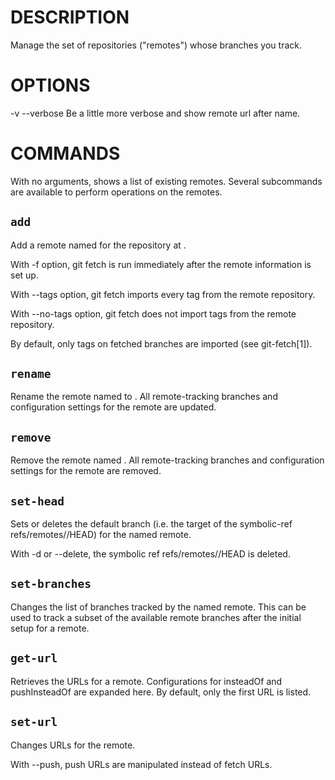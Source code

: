 # DESCRIPTION

Manage the set of repositories ("remotes") whose branches you track.

# OPTIONS
-v
--verbose
Be a little more verbose and show remote url after name. 

# COMMANDS

With no arguments, shows a list of existing remotes. Several subcommands are available to perform operations on the remotes.

## `add`

Add a remote named <name> for the repository at <URL>. 

With -f option, git fetch <name> is run immediately after the remote information is set up.

With --tags option, git fetch <name> imports every tag from the remote repository.

With --no-tags option, git fetch <name> does not import tags from the remote repository.

By default, only tags on fetched branches are imported (see git-fetch[1]).

## `rename`

Rename the remote named <old> to <new>. All remote-tracking branches and configuration settings for the remote are updated.

## `remove`

Remove the remote named <name>. All remote-tracking branches and configuration settings for the remote are removed.

## `set-head`

Sets or deletes the default branch (i.e. the target of the symbolic-ref refs/remotes/<name>/HEAD) for the named remote. 

With -d or --delete, the symbolic ref refs/remotes/<name>/HEAD is deleted.

## `set-branches`

Changes the list of branches tracked by the named remote. This can be used to track a subset of the available remote branches after the initial setup for a remote.

## `get-url`

Retrieves the URLs for a remote. Configurations for insteadOf and pushInsteadOf are expanded here. By default, only the first URL is listed.

## `set-url`
Changes URLs for the remote. 

With --push, push URLs are manipulated instead of fetch URLs.
